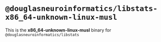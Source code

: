 # `@douglasneuroinformatics/libstats-x86_64-unknown-linux-musl`

This is the **x86_64-unknown-linux-musl** binary for `@douglasneuroinformatics/libstats`
